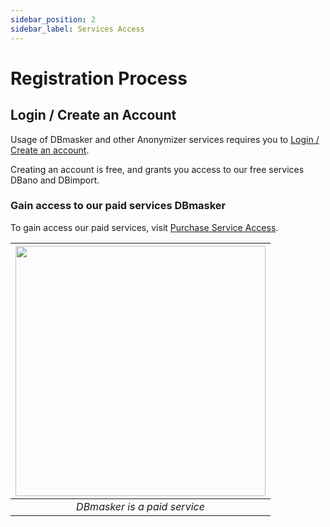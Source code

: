 ```yaml
---
sidebar_position: 2
sidebar_label: Services Access
---
```


# Registration Process


## Login / Create an Account

Usage of DBmasker and other Anonymizer services requires you to [Login / Create an account](https://anonymizer.esito.no/auth).

Creating an account is free, and grants you access to our free services DBano and DBimport.

### Gain access to our paid services DBmasker

To gain access our paid services, visit [Purchase Service Access](https://anonymizer.esito.no/products).

| <img src="/img/docs/purchase_products.png" width="400" /> |
|:--:|
| *DBmasker is a paid service* |
